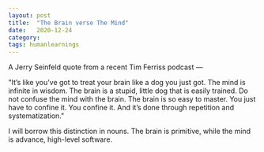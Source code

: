 ```yaml
---
layout: post
title:  "The Brain verse The Mind"
date:   2020-12-24
category: 
tags: humanlearnings
---
```

A Jerry Seinfeld quote from a recent Tim Ferriss podcast —

"It’s like you’ve got to treat your brain like a dog you just got. The mind is infinite in wisdom. The brain is a stupid, little dog that is easily trained. Do not confuse the mind with the brain. The brain is so easy to master. You just have to confine it. You confine it. And it’s done through repetition and systematization."

I will borrow this distinction in nouns. The brain is primitive, while the mind is advance, high-level software.